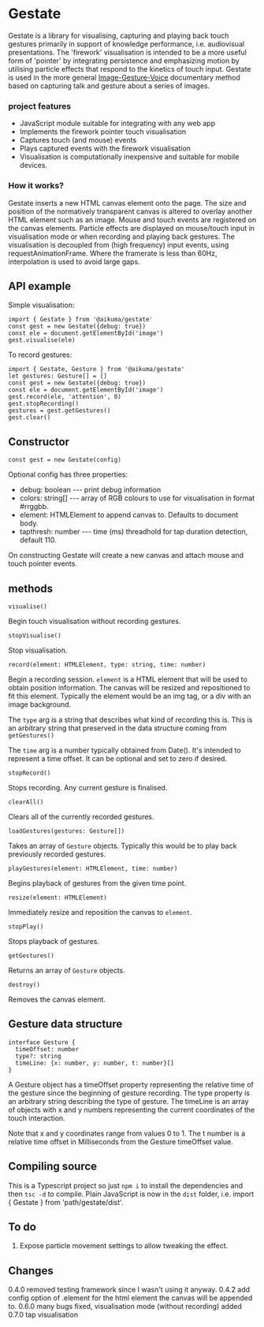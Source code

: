 # Gestate

Gestate is a library for visualising, capturing and playing back touch gestures primarily in support of knowledge performance, i.e. audiovisual presentations.
The 'firework' visualisation is intended to be a more useful form of 'pointer' by integrating persistence and emphasizing motion by utilising particle effects that respond to the kinetics of touch input.
Gestate is used in the more general [Image-Gesture-Voice](http://www.icsi.berkeley.edu/icsi/node/6052) documentary method based on capturing talk and gesture about a series of images.

### project features
 - JavaScript module suitable for integrating with any web app
 - Implements the firework pointer touch visualisation
 - Captures touch (and mouse) events
 - Plays captured events with the firework visualisation
 - Visualisation is computationally inexpensive and suitable for mobile devices.

### How it works?

Gestate inserts a new HTML canvas element onto the page. 
The size and position of the normatively transparent canvas is altered to overlay another HTML element such as an image.
Mouse and touch events are registered on the canvas elements.
Particle effects are displayed on mouse/touch input in visualisation mode or when recording and playing back gestures.
The visualisation is decoupled from (high frequency) input events, using requestAnimationFrame.
Where the framerate is less than 60Hz, interpolation is used to avoid large gaps.

## API example

Simple visualisation:

```
import { Gestate } from '@aikuma/gestate'
const gest = new Gestate({debug: true})
const ele = document.getElementById('image')
gest.visualise(ele)
```

To record gestures:

```
import { Gestate, Gesture } from '@aikuma/gestate'
let gestures: Gesture[] = []
const gest = new Gestate({debug: true})
const ele = document.getElementById('image')
gest.record(ele, 'attention', 0)
gest.stopRecording()
gestures = gest.getGestures()
gest.clear()
```

## Constructor

`const gest = new Gestate(config)`

Optional config has three properties:

* debug: boolean --- print debug information
* colors: string[] --- array of RGB colours to use for visualisation in format \#rrggbb.
* element: HTMLElement to append canvas to. Defaults to document body.
* tapthresh: number --- time (ms) threadhold for tap duration detection, default 110.

On constructing Gestate will create a new canvas and attach mouse and touch pointer events.

## methods

`visualise()`

Begin touch visualisation without recording gestures.

`stopVisualise()`

Stop visualisation.

`record(element: HTMLElement, type: string, time: number)`

Begin a recording session. `element` is a HTML element that will be used to obtain position information. The canvas will be resized and repositioned to fit this element. Typically the element would be an img tag, or a div with an image background.

The `type` arg is a string that describes what kind of recording this is. This is an arbitrary string that preserved in the data structure coming from `getGestures()`

The `time` arg is a number typically obtained from Date(). It's intended to represent a time offset. It can be optional and set to zero if desired.
 
`stopRecord()`

Stops recording. Any current gesture is finalised.

`clearAll()`

Clears all of the currently recorded gestures.

`loadGestures(gestures: Gesture[])`

Takes an array of `Gesture` objects. Typically this would be to play back previously recorded gestures.

`playGestures(element: HTMLElement, time: number)`

Begins playback of gestures from the given time point. 

`resize(element: HTMLElement)`

Immediately resize and reposition the canvas to `element`.

`stopPlay()`

Stops playback of gestures.

`getGestures()`

Returns an array of `Gesture` objects.

`destroy()`

Removes the canvas element.

## Gesture data structure

```
interface Gesture {
  timeOffset: number
  type?: string
  timeLine: {x: number, y: number, t: number}[]
}
```

A Gesture object has a timeOffset property representing the relative time of the gesture since the beginning of gesture recording. The type property is an arbitrary string describing the type of gesture. The timeLine is an array of objects with x and y numbers representing the current coordinates of the touch interaction. 

Note that x and y coordinates range from values 0 to 1. The t number is a relative time offset in Milliseconds from the Gesture timeOffset value.

## Compiling source

This is a Typescript project so just `npm i` to install the dependencies and then `tsc -d` to compile. Plain JavaScript is now in the `dist` folder, i.e. import { Gestate } from 'path/gestate/dist'.

## To do

1. Expose particle movement settings to allow tweaking the effect.

## Changes

0.4.0 removed testing framework since I wasn't using it anyway.
0.4.2 add config option of .element for the html element the canvas will be appended to.
0.6.0 many bugs fixed, visualisation mode (without recording) added
0.7.0 tap visualisation
